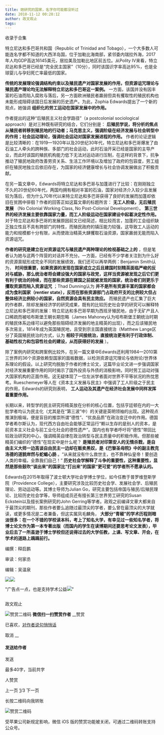```yaml
---
title: 她研究的国家，名字你可能都没听过
date: 2018-11-12 00:28:12
author: 政文观止
tags: 
---
```



收录于合集

特立尼达和多巴哥共和国（Republic of Trinidad and
Tobago），一个大多数人可能连名字都不知道的大西洋岛国，位于加勒比海南部，紧邻委内瑞拉外海，2017年人均GDP高达16145美元，居拉美及加勒比地区前五位。从Polity
Ⅳ来看，特立尼达和多巴哥已经是“完全民主国家”（10分），同时该国识字率高达95%，也是全球婴儿与孕妇死亡率最低的国家。

**传统的发展理论强调结构约束以及殖民遗产对国家发展的作用，但资源诅咒理论与殖民遗产理论均无法解释特立尼达和多巴哥这一案例。**
一方面，该国并没有因丰富的石油而陷入腐败与落后，另一方面欧洲殖民者羸弱但具有攫取性的殖民机构也未能形成阻碍该国日后发展的历史遗产。为此，Zophia
Edwards提出了一个新的观点，她强调 **组织化的劳工运动在国家发展中的作用。**

作者提出的这种“后殖民主义社会学路径”（a postcolonial sociological approach）是对三种既有研究的结合，它们分别是：
**后殖民学说，将分析的焦点从殖民者转移到殖民地的行动者；马克思主义，强调阶级在经济发展与社会转型中的作用；社会运动理论，强调社会运动对国家发展进程的作用。**
作者的论证逻辑是比较清晰的：在1919—1920年以及20世纪30年代，特立尼达和多巴哥爆发了由石油工人牵头的跨种族、多部门的社会运动，此时石油开采已经是国家的主导产业，而此时该国的殖民机构能力低下无法对运动进行压制，在这样的背景下，抗争推动了殖民地政府改善劳资关系、生活工作环境以及增加了政府的包容度，劳工组织在殖民地独立后依旧存在，为国家的经济健康增长与社会协调发展做出了积极贡献。

在另一篇文章中，Edwards将特立尼达和多巴哥与加蓬进行了比较：在刚刚独立不久的20世纪60年代，两国均拥有相对丰富的石油，国家对经济介入较少且发展较为落后，但为什么70年代以来特立尼达和多巴哥获得了良好的发展而加蓬却依旧在贫困中徘徊？作者的回答正如这篇文章的标题所言：
**无工人阶级，无后殖民发展** （No Colonial Working Class, No Post-Colonial Development）。
**第三世界的经济发展主要依靠国家力量，而工人阶级运动在国家建设中起着决定性作用。**
对于特立尼达和多巴哥的发展原因前文已经简述，相比较而言，加蓬的工会组织缺乏独立性且不具有跨部门的特性，而殖民政府的镇压能力较强，这导致工人运动的能力和规模都十分有限，从而使政治精英大肆攫取石油资源，国家羸弱无能而陷入资源诅咒。

**作者的研究是建立在对资源诅咒与殖民遗产两种理论的检视基础之上的**
，但是笔者认为她与这两个阵营的对话并不充分。一方面，已经有不少学者关注到为什么好的资源禀赋形成完全不同的发展绩效，我们还可以再举两例：Benjamin
Smith认为，
**时间很重要，如果资源的发现在国家成立之后且建国时刻精英面临严峻的反对与威胁，那么统治者将会建设强大的国家与政党，这样当资源被发现之后它们更有利于统治的持续，而在那些资源在建国之前就被发现的国家，统治者们则更乐于攫取资源而陷入资源诅咒**
；Thad Dunning认为 **并不是所有资源丰富的国家都会成为食利国家（rentier
state），反而在那些资源部门占政府开支的比例较大但占整体经济比例较小的国家，自然资源会具有民主效应。**
而殖民遗产也汇集了巨大的作者群，除却发展经济学的研究成果，既有的比较历史社会学的研究可以解释特立尼达和多巴哥的发展：特立尼达和多巴哥早期为西班牙殖民地，由于无矿产且人口稀疏而被哈布斯堡王朝长期忽略（James
Mahoney认为哈布斯堡王朝统治时期的殖民体系边缘可以避免那些阻碍经济发展的地主精英的出现），而之后该殖民地多次易主，1814年成为英国殖民地，且受到宗主国直接统治（Matthew
Lange区分了英国殖民统治的方式，认为 **相较于间接统治，直接统治更有利于行政体制、基础性权力和包容性社会的建设，从而获得好的发展** ）。

除了案例内研究和跨案例比较外，在另一篇文章中Edwards还利用1984—2010第三世界的36个资源依赖型国家的面板数据，以检测资源诅咒理论与依附论/世界体系理论的假设。以上研究均脱胎于作者的博士论文，这篇毕业论文进一步强调国家对经济发展重要作用的同时揭示了国外投资与外债的消极影响，同时劳工运动对强大国家机构的正面作用。这无疑体现了一位左派学者面对世界不平等状况的热忱思考。Rueschemeyer等人在《资本主义发展与民主》中强调了工人阶级之于民主的作用，Edwards的研究则表明，
**工人运动及其遗产在经济社会发展中同样发挥着重要作用。**

长期以来，转型学的民主研究将精英放在分析的核心位置，包括亨廷顿在内的一大批学者均认为民主化（尤其是在“第三波”中）的关键是英明领袖的出现。这种观点推演到极端，便是盲目的推崇所谓“德性”、“优良品质”在政治变迁中的作用。德国学者希尔斯认为，现代西方自由社会能够正常运行“赖以生存的是别人的资本，是前资本主义社会与前工业化社会的德性遗产”。国内也有学者呼吁将“德性”带回比较政治研究的中心，强调精英自律在政治转型与民主质量中的积极作用。但那些被精英们编织的“德性”在现实中是什么呢？
**是殖民者对印第安人的无情杀戮，是自由主义大师一边高谈自由民主一边却在贩卖黑奴，是《巴黎圣母院》中的副主教克洛德的道貌岸然与蛇蝎心肠**
。“从来就没有什么救世主，也不靠神仙皇帝！要创造人类的幸福，全靠我们自己！”
**历史社会学解释了斗争的重要性，这种重要性，显然是那些鼓吹“谈出来”的国家比“打出来”的国家“更可爱”的学者所不愿承认的。**

Edwards在2015年取得了波士顿大学社会学博士学位，如今任教于普罗维登斯学院（Providence
College），主要研究涉及比较历史社会学、发展社会学、后殖民理论、劳动运动等。其博士导师为Julian
Go，研究主要包括帝国与殖民/后殖民理论、比较历史社会学等，导师组成员还有擅长第三世界劳工研究的Susan Eckstein以及擅长案例研究的John
Gerring等学者。政观之前编译文章大都来自于最顶尖的期刊，那些作者要么追随过最顶尖的学者，要么曾在最顶尖的大学就读，或更多情况是二者兼备，但这实属凤毛麟角，
**大部分“青椒”的学术历程则暗淡很多：在一个不错的学校读本科，考上了知名大学，有幸见过一些知名学者，将博士论文作为第一本专著出版（而国内的学生在读博期间还要思考论文发表），毕业后去了一所虽逊于博士学校但还说得过去的大学任教，上课、写文章、开会，在学术的道路上踽踽前行。**

  

编撰：释启鹏

审读：何家丞

编辑：吴温泉

![](/images/496/2.jpeg)![](/images/496/3.jpeg)

"广告点一点，也是支持学术公益![](/images/496/4.png)"

![]()

政文观止

![赞赏二维码]() **微信扫一扫赞赏作者** __赞赏

已喜欢，[对作者说句悄悄话](javascript:;)

取消 __

#### 发送给作者

发送

最多40字，当前共字

[](javascript:;) 人赞赏

上一页 [1](javascript:;)/3 下一页

长按二维码向我转账

![赞赏二维码]()

受苹果公司新规定影响，微信 iOS 版的赞赏功能被关闭，可通过二维码转账支持公众号。

